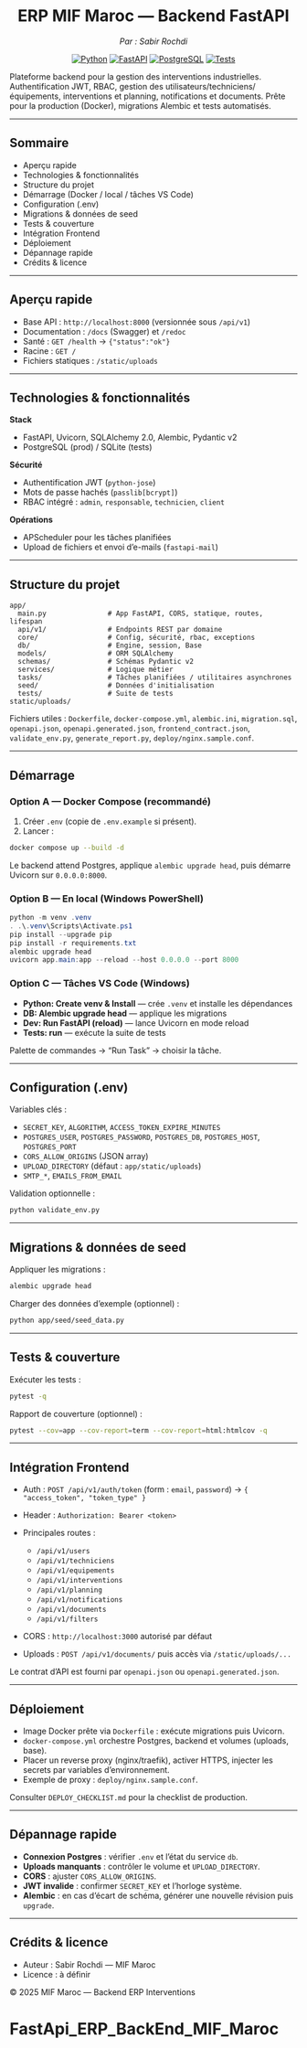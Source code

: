 <h1 align="center">ERP MIF Maroc — Backend FastAPI</h1>
<p align="center"><em>Par : Sabir Rochdi</em></p>

<p align="center">
  <a href="https://www.python.org/"><img alt="Python" src="https://img.shields.io/badge/python-3.11%2B-blue.svg"></a>
  <a href="https://fastapi.tiangolo.com/"><img alt="FastAPI" src="https://img.shields.io/badge/FastAPI-0.110%2B-009688.svg"></a>
  <a href="https://www.postgresql.org/"><img alt="PostgreSQL" src="https://img.shields.io/badge/PostgreSQL-16%2B-336791.svg"></a>
  <a href="#tests--couverture"><img alt="Tests" src="https://img.shields.io/badge/tests-pytest%20%2B%20coverage-brightgreen.svg"></a>
</p>

Plateforme backend pour la gestion des interventions industrielles. Authentification JWT, RBAC, gestion des utilisateurs/techniciens/équipements, interventions et planning, notifications et documents. Prête pour la production (Docker), migrations Alembic et tests automatisés.

---

## Sommaire

* Aperçu rapide
* Technologies & fonctionnalités
* Structure du projet
* Démarrage (Docker / local / tâches VS Code)
* Configuration (.env)
* Migrations & données de seed
* Tests & couverture
* Intégration Frontend
* Déploiement
* Dépannage rapide
* Crédits & licence

---

## Aperçu rapide

* Base API : `http://localhost:8000` (versionnée sous `/api/v1`)
* Documentation : `/docs` (Swagger) et `/redoc`
* Santé : `GET /health` → `{"status":"ok"}`
* Racine : `GET /`
* Fichiers statiques : `/static/uploads`

---

## Technologies & fonctionnalités

**Stack**

* FastAPI, Uvicorn, SQLAlchemy 2.0, Alembic, Pydantic v2
* PostgreSQL (prod) / SQLite (tests)

**Sécurité**

* Authentification JWT (`python-jose`)
* Mots de passe hachés (`passlib[bcrypt]`)
* RBAC intégré : `admin`, `responsable`, `technicien`, `client`

**Opérations**

* APScheduler pour les tâches planifiées
* Upload de fichiers et envoi d’e-mails (`fastapi-mail`)

---

## Structure du projet

```
app/
  main.py               # App FastAPI, CORS, statique, routes, lifespan
  api/v1/               # Endpoints REST par domaine
  core/                 # Config, sécurité, rbac, exceptions
  db/                   # Engine, session, Base
  models/               # ORM SQLAlchemy
  schemas/              # Schémas Pydantic v2
  services/             # Logique métier
  tasks/                # Tâches planifiées / utilitaires asynchrones
  seed/                 # Données d'initialisation
  tests/                # Suite de tests
static/uploads/
```

Fichiers utiles : `Dockerfile`, `docker-compose.yml`, `alembic.ini`, `migration.sql`, `openapi.json`, `openapi.generated.json`, `frontend_contract.json`, `validate_env.py`, `generate_report.py`, `deploy/nginx.sample.conf`.

---

## Démarrage

### Option A — Docker Compose (recommandé)

1. Créer `.env` (copie de `.env.example` si présent).
2. Lancer :

```bash
docker compose up --build -d
```

Le backend attend Postgres, applique `alembic upgrade head`, puis démarre Uvicorn sur `0.0.0.0:8000`.

### Option B — En local (Windows PowerShell)

```powershell
python -m venv .venv
. .\.venv\Scripts\Activate.ps1
pip install --upgrade pip
pip install -r requirements.txt
alembic upgrade head
uvicorn app.main:app --reload --host 0.0.0.0 --port 8000
```

### Option C — Tâches VS Code (Windows)

* **Python: Create venv & Install** — crée `.venv` et installe les dépendances
* **DB: Alembic upgrade head** — applique les migrations
* **Dev: Run FastAPI (reload)** — lance Uvicorn en mode reload
* **Tests: run** — exécute la suite de tests

Palette de commandes → “Run Task” → choisir la tâche.

---

## Configuration (.env)

Variables clés :

* `SECRET_KEY`, `ALGORITHM`, `ACCESS_TOKEN_EXPIRE_MINUTES`
* `POSTGRES_USER`, `POSTGRES_PASSWORD`, `POSTGRES_DB`, `POSTGRES_HOST`, `POSTGRES_PORT`
* `CORS_ALLOW_ORIGINS` (JSON array)
* `UPLOAD_DIRECTORY` (défaut : `app/static/uploads`)
* `SMTP_*`, `EMAILS_FROM_EMAIL`

Validation optionnelle :

```bash
python validate_env.py
```

---

## Migrations & données de seed

Appliquer les migrations :

```bash
alembic upgrade head
```

Charger des données d’exemple (optionnel) :

```bash
python app/seed/seed_data.py
```

---

## Tests & couverture

Exécuter les tests :

```bash
pytest -q
```

Rapport de couverture (optionnel) :

```bash
pytest --cov=app --cov-report=term --cov-report=html:htmlcov -q
```

---

## Intégration Frontend

* Auth : `POST /api/v1/auth/token` (form : `email`, `password`) → `{ "access_token", "token_type" }`
* Header : `Authorization: Bearer <token>`
* Principales routes :

  * `/api/v1/users`
  * `/api/v1/techniciens`
  * `/api/v1/equipements`
  * `/api/v1/interventions`
  * `/api/v1/planning`
  * `/api/v1/notifications`
  * `/api/v1/documents`
  * `/api/v1/filters`
* CORS : `http://localhost:3000` autorisé par défaut
* Uploads : `POST /api/v1/documents/` puis accès via `/static/uploads/...`

Le contrat d’API est fourni par `openapi.json` ou `openapi.generated.json`.

---

## Déploiement

* Image Docker prête via `Dockerfile` : exécute migrations puis Uvicorn.
* `docker-compose.yml` orchestre Postgres, backend et volumes (uploads, base).
* Placer un reverse proxy (nginx/traefik), activer HTTPS, injecter les secrets par variables d’environnement.
* Exemple de proxy : `deploy/nginx.sample.conf`.

Consulter `DEPLOY_CHECKLIST.md` pour la checklist de production.

---

## Dépannage rapide

* **Connexion Postgres** : vérifier `.env` et l’état du service `db`.
* **Uploads manquants** : contrôler le volume et `UPLOAD_DIRECTORY`.
* **CORS** : ajuster `CORS_ALLOW_ORIGINS`.
* **JWT invalide** : confirmer `SECRET_KEY` et l’horloge système.
* **Alembic** : en cas d’écart de schéma, générer une nouvelle révision puis `upgrade`.

---

## Crédits & licence

* Auteur : Sabir Rochdi — MIF Maroc
* Licence : à définir

© 2025 MIF Maroc — Backend ERP Interventions
# FastApi_ERP_BackEnd_MIF_Maroc
